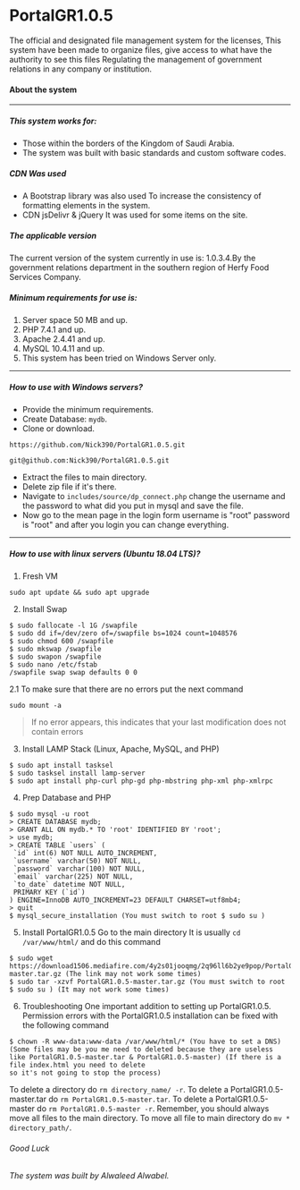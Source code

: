 # PortalGR1.0.5
The official and designated file management system for the licenses, This system have been made to organize files,
give access to what have the authority to see this files Regulating the management of government relations in any company or institution.
#### About the system
---
##### This system works for:
* Those within the borders of the Kingdom of Saudi Arabia.
* The system was built with basic standards and custom software codes.

##### CDN Was used
* A Bootstrap library was also used To increase the consistency of formatting elements in the system.
* CDN jsDelivr & jQuery It was used for some items on the site.

##### The applicable version
The current version of the system currently in use is: 1.0.3.4.By the government relations department in the southern region of Herfy Food Services Company.

##### Minimum requirements for use is:
1. Server space 50 MB and up.
2. PHP 7.4.1 and up.
3. Apache 2.4.41 and up.
4. MySQL 10.4.11 and up.
5. This system has been tried on Windows Server only.
---
##### How to use with Windows servers?
* Provide the minimum requirements.
* Create Database: `mydb`.
* Clone or download.
``` 
https://github.com/Nick390/PortalGR1.0.5.git

git@github.com:Nick390/PortalGR1.0.5.git
```
* Extract the files to main directory.
* Delete zip file if it's there. 
* Navigate to `includes/source/dp_connect.php` change the username and the password to what did you put in mysql and save the file.
* Now go to the mean page in the login form username is "root" password is "root" and after you login you can change everything.
---
##### How to use with linux servers (Ubuntu 18.04 LTS)?
1. Fresh VM
``` 
sudo apt update && sudo apt upgrade
```
2. Install Swap
```
$ sudo fallocate -l 1G /swapfile
$ sudo dd if=/dev/zero of=/swapfile bs=1024 count=1048576
$ sudo chmod 600 /swapfile
$ sudo mkswap /swapfile
$ sudo swapon /swapfile
$ sudo nano /etc/fstab
/swapfile swap swap defaults 0 0
```
2.1 To make sure that there are no errors put the next command
```
sudo mount -a
```
>If no error appears, this indicates that your last modification does not contain errors

3. Install LAMP Stack (Linux, Apache, MySQL, and PHP)
```
$ sudo apt install tasksel
$ sudo tasksel install lamp-server
$ sudo apt install php-curl php-gd php-mbstring php-xml php-xmlrpc
```
4. Prep Database and PHP
```
$ sudo mysql -u root
> CREATE DATABASE mydb;  
> GRANT ALL ON mydb.* TO 'root' IDENTIFIED BY 'root';
> use mydb;
> CREATE TABLE `users` (
 `id` int(6) NOT NULL AUTO_INCREMENT,
 `username` varchar(50) NOT NULL,
 `password` varchar(100) NOT NULL,
 `email` varchar(225) NOT NULL,
 `to_date` datetime NOT NULL,
 PRIMARY KEY (`id`)
) ENGINE=InnoDB AUTO_INCREMENT=23 DEFAULT CHARSET=utf8mb4;
> quit  
$ mysql_secure_installation (You must switch to root $ sudo su )
```
5. Install PortalGR1.0.5
Go to the main directory It is usually `cd /var/www/html/` and do this command  
```
$ sudo wget https://download1506.mediafire.com/4y2s01jooqmg/2q96ll6b2ye9pop/PortalGR1.0.5-master.tar.gz (The link may not work some times)
$ sudo tar -xzvf PortalGR1.0.5-master.tar.gz (You must switch to root $ sudo su ) (It may not work some times)
```
6. Troubleshooting
One important addition to setting up PortalGR1.0.5. Permission errors with the PortalGR1.0.5 installation can be fixed with the following command
```
$ chown -R www-data:www-data /var/www/html/* (You have to set a DNS) (Some files may be you me need to deleted because they are useless like PortalGR1.0.5-master.tar & PortalGR1.0.5-master) (If there is a file index.html you need to delete
so it's not going to stop the process)
```
To delete a directory do `rm directory_name/ -r`.
To delete a PortalGR1.0.5-master.tar do `rm PortalGR1.0.5-master.tar`.
To delete a PortalGR1.0.5-master do `rm PortalGR1.0.5-master -r`.
Remember, you should always move all files to the main directory.
To move all file to main directory do `mv * directory_path/`.
###### Good Luck

###### The system was built by Alwaleed Alwabel.
